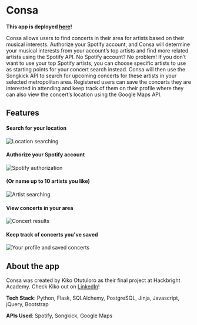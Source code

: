 
# Consa

**This app is deployed [here](consa.herokuapp.com)!**

Consa allows users to find concerts in their area for artists based on their musical interests. Authorize your Spotify account, and Consa will determine your musical interests from your account’s top artists and find more related artists using the Spotify API. No Spotify account? No problem! If you don’t want to use your top Spotify artists, you can choose specific artists to use as starting points for your concert search instead. Consa will then use the Songkick API to search for upcoming concerts for these artists in your selected metropolitan area. Registered users can save the concerts they are interested in attending and keep track of them on their profile where they can also view the concert’s location using the Google Maps API.


## Features

#### Search for your location
![Location searching][locgif]

#### Authorize your Spotify account
![Spotify authorization][authgif]

#### (Or name up to 10 artists you like)
![Artist searching][artistgif]

#### View concerts in your area
![Concert results][resultsgif]

#### Keep track of concerts you've saved
![Your profile and saved concerts][profgif]

## About the app

Consa was created by Kiko Otutuloro as their final project at Hackbright Academy.
Check Kiko out on [LinkedIn](https://www.linkedin.com/in/kotutuloro/)!

**Tech Stack**: Python, Flask, SQLAlchemy, PostgreSQL, Jinja, Javascript, jQuery, Bootstrap

**APIs Used**: Spotify, Songkick, Google Maps

[locgif]: ../screenshots/screenshots/location-search.gif
[authgif]: ../screenshots/screenshots/spotify-auth.gif
[artistgif]: ../screenshots/screenshots/artist-search.gif
[resultsgif]: ../screenshots/screenshots/results.gif
[profgif]: ../screenshots/screenshots/profile.gif
